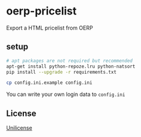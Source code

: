 oerp-pricelist
==============

Export a HTML pricelist from OERP

setup
-----

```sh
# apt packages are not required but recommended
apt-get install python-repoze.lru python-natsort
pip install --upgrade -r requirements.txt

cp config.ini.example config.ini
```

You can write your own login data to `config.ini`

License
-------

[Unilicense](LICENSE)
